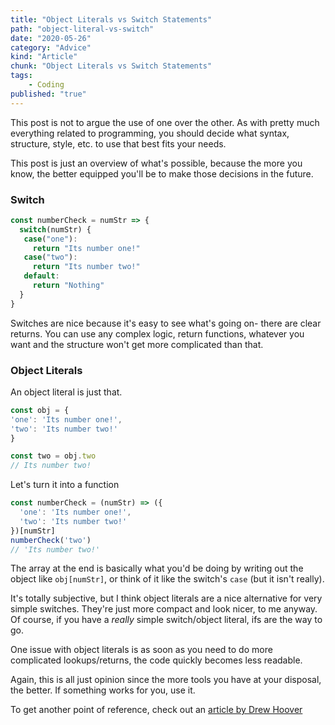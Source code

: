 ```yaml
---
title: "Object Literals vs Switch Statements"
path: "object-literal-vs-switch"
date: "2020-05-26"
category: "Advice"
kind: "Article"
chunk: "Object Literals vs Switch Statements"
tags:
    - Coding
published: "true"
---
```





This post is not to argue the use of one over the other. As with pretty much everything related to programming, you should decide what syntax, structure, style, etc. to use that best fits your needs.

This post is just an overview of what's possible, because the more you know, the better equipped you'll be to make those decisions in the future.

### Switch

```js
const numberCheck = numStr => {
  switch(numStr) {
   case("one"):
     return "Its number one!"
   case("two"):
     return "Its number two!"
   default:
     return "Nothing"
  }
}
```
Switches are nice because it's easy to see what's going on- there are clear returns. You can use any complex logic, return functions, whatever you want and the structure won't get more complicated than that.

### Object Literals

An object literal is just that.

```js
const obj = {
'one': 'Its number one!',
'two': 'Its number two!'
}

const two = obj.two
// Its number two!
```

Let's turn it into a function

```js
const numberCheck = (numStr) => ({
  'one': 'Its number one!',
  'two': 'Its number two!'
})[numStr]
numberCheck('two')
// 'Its number two!'
```

The array at the end is basically what you'd be doing by writing out the object like `obj[numStr]`, or think of it like the switch's `case` (but it isn't really).

It's totally subjective, but I think object literals are a nice alternative for very simple switches. They're just more compact and look nicer, to me anyway. Of course, if you have a *really* simple switch/object literal, ifs are the way to go.

One issue with object literals is as soon as you need to do more complicated lookups/returns, the code quickly becomes less readable.

Again, this is all just opinion since the more tools you have at your disposal, the better. If something works for you, use it.

To get another point of reference, check out an [article by Drew Hoover](https://spin.atomicobject.com/2016/11/06/switch-statements-object-literals/)